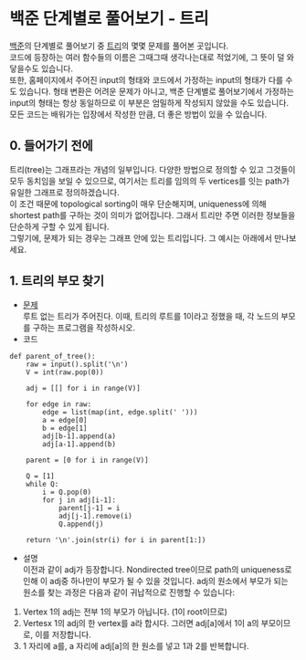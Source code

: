 # 백준 단계별로 풀어보기 - 트리
[백준](https://www.acmicpc.net)의 단계별로 풀어보기 중 [트리](https://www.acmicpc.net/step/23)의 몇몇 문제를 풀어본 곳입니다.  
코드에 등장하는 여러 함수들의 이름은 그때그때 생각나는대로 적었기에, 그 뜻이 덜 와닿을수도 있습니다.  
또한, 홈페이지에서 주어진 input의 형태와 코드에서 가정하는 input의 형태가 다를 수도 있습니다. 형태 변환은 어려운 문제가 아니고, 백준 단계별로 풀어보기에서 가정하는 input의 형태는 항상 동일하므로 이 부분은 엄밀하게 작성되지 않았을 수도 있습니다.  
모든 코드는 배워가는 입장에서 작성한 만큼, 더 좋은 방법이 있을 수 있습니다.

## 0. 들어가기 전에  
트리(tree)는 그래프라는 개념의 일부입니다. 다양한 방법으로 정의할 수 있고 그것들이 모두 동치임을 보일 수 있으므로, 여기서는 트리를 임의의 두 vertices를 잇는 path가 유일한 그래프로 정의하겠습니다.  
이 조건 때문에 topological sorting이 매우 단순해지며, uniqueness에 의해 shortest path를 구하는 것이 의미가 없어집니다. 그래서 트리만 주면 이러한 정보들을 단순하게 구할 수 있게 됩니다.  
그렇기에, 문제가 되는 경우는 그래프 안에 있는 트리입니다. 그 예시는 아래에서 만나보세요.  

## 1. 트리의 부모 찾기
- [문제](https://www.acmicpc.net/problem/11725)  
루트 없는 트리가 주어진다. 이때, 트리의 루트를 1이라고 정했을 때, 각 노드의 부모를 구하는 프로그램을 작성하시오.  
- 코드 
~~~
def parent_of_tree():
    raw = input().split('\n')
    V = int(raw.pop(0))
    
    adj = [[] for i in range(V)]
    
    for edge in raw:
        edge = list(map(int, edge.split(' ')))
        a = edge[0]
        b = edge[1]
        adj[b-1].append(a)
        adj[a-1].append(b)
    
    parent = [0 for i in range(V)]
    
    Q = [1]
    while Q:
        i = Q.pop(0)
        for j in adj[i-1]:
            parent[j-1] = i
            adj[j-1].remove(i)
            Q.append(j)
    
    return '\n'.join(str(i) for i in parent[1:])
~~~

- 설명  
이전과 같이 adj가 등장합니다. Nondirected tree이므로 path의 uniqueness로 인해 이 adj중 하나만이 부모가 될 수 있을 것입니다. adj의 원소에서 부모가 되는 원소를 찾는 과정은 다음과 같이 귀납적으로 진행할 수 있습니다:  
1. Vertex 1의 adj는 전부 1의 부모가 아닙니다. (1이 root이므로)
2. Vertesx 1의 adj의 한 vertex를 a라 합시다. 그러면 adj\[a]에서 1이 a의 부모이므로, 이를 저장합니다.
3. 1 자리에 a를, a 자리에 adj\[a]의 한 원소를 넣고 1과 2를 반복합니다.

